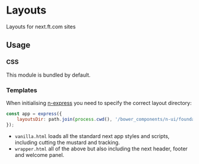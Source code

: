 # Layouts

Layouts for next.ft.com sites

## Usage

### CSS

This module is bundled by default.

### Templates

When initialising [n-express]() you need to specify the correct layout directory:

```js
const app = express({
    layoutsDir: path.join(process.cwd(), '/bower_components/n-ui/foundation/layout'),
});
```

- `vanilla.html` loads all the standard next app styles and scripts, including cutting the mustard and tracking.
- `wrapper.html` all of the above but also including the next header, footer and welcome panel.
